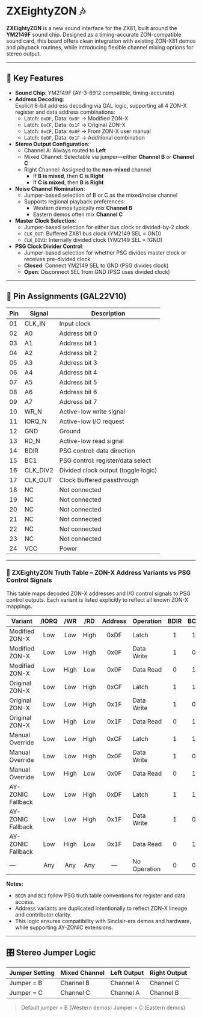 # ZXEightyZON 🎶

**ZXEightyZON** is a new sound interface for the ZX81, built around the **YM2149F** sound chip. Designed as a timing-accurate ZON-compatible sound card, this board offers clean integration with existing ZON-X81 demos and playback routines, while introducing flexible channel mixing options for stereo output.

---

## 🔧 Key Features

- **Sound Chip**: YM2149F (AY-3-8912 compatible, timing-accurate)
- **Address Decoding**:  
  Explicit 8-bit address decoding via GAL logic, supporting all 4 ZON-X register and data address combinations:
  - Latch: `0xDF`, Data: `0x0F` → Modified ZON-X  
  - Latch: `0xCF`, Data: `0x1F` → Original ZON-X  
  - Latch: `0xCF`, Data: `0x0F` → From ZON-X user manual  
  - Latch: `0xDF`, Data: `0x1F` → Additional combination
- **Stereo Output Configuration**:
  - Channel A: Always routed to **Left**
  - Mixed Channel: Selectable via jumper—either **Channel B** or **Channel C**
  - Right Channel: Assigned to the **non-mixed** channel  
    - If **B is mixed**, then **C is Right**  
    - If **C is mixed**, then **B is Right**
- **Noise Channel Nomination**:
  - Jumper-based selection of B or C as the mixed/noise channel
  - Supports regional playback preferences:
    - Western demos typically mix **Channel B**
    - Eastern demos often mix **Channel C**
- **Master Clock Selection**:
  - Jumper-based selection for either bus clock or divided-by-2 clock
  - `CLK_OUT`: Buffered ZX81 bus clock (YM2149 SEL = GND)
  - `CLK_DIV2`: Internally divided clock (YM2149 SEL = !GND)
- **PSG Clock Divider Control**:
  - Jumper-based selection for whether PSG divides master clock or receives pre-divided clock
  - **Closed**: Connect YM2149 SEL to GND (PSG divides clock)
  - **Open**: Disconnect SEL from GND (PSG uses divided clock)

---

## 📌 Pin Assignments (GAL22V10)

| Pin | Signal     | Description                          |
|-----|------------|--------------------------------------|
| 01  | CLK_IN     | Input clock                          |
| 02  | A0         | Address bit 0                        |
| 03  | A1         | Address bit 1                        |
| 04  | A2         | Address bit 2                        |
| 05  | A3         | Address bit 3                        |
| 06  | A4         | Address bit 4                        |
| 07  | A5         | Address bit 5                        |
| 08  | A6         | Address bit 6                        |
| 09  | A7         | Address bit 7                        |
| 10  | WR_N       | Active-low write signal              |
| 11  | IORQ_N     | Active-low I/O request               |
| 12  | GND        | Ground                               |
| 13  | RD_N       | Active-low read signal               |
| 14  | BDIR       | PSG control: data direction          |
| 15  | BC1        | PSG control: register/data select    |
| 16  | CLK_DIV2   | Divided clock output (toggle logic)  |
| 17  | CLK_OUT    | Clock Buffered passthrough           |
| 18  | NC         | Not connected                        |
| 19  | NC         | Not connected                        |
| 20  | NC         | Not connected                        |
| 21  | NC         | Not connected                        |
| 22  | NC         | Not connected                        |
| 23  | NC         | Not connected                        |
| 24  | VCC        | Power                                |

---

### 🧮 ZXEightyZON Truth Table – ZON-X Address Variants vs PSG Control Signals

This table maps decoded ZON-X addresses and I/O control signals to PSG control outputs. Each variant is listed explicitly to reflect all known ZON-X mappings.

| Variant             | /IORQ | /WR  | /RD  | Address | Operation     | BDIR | BC1 |
|---------------------|:-----:|:----:|:----:|:-------:|:--------------|:----:|:---:|
| Modified ZON-X      | Low   | Low  | High | 0xDF    | Latch         | 1    | 1   |
| Modified ZON-X      | Low   | Low  | High | 0x0F    | Data Write    | 1    | 0   |
| Modified ZON-X      | Low   | High | Low  | 0x0F    | Data Read     | 0    | 1   |
| Original ZON-X      | Low   | Low  | High | 0xCF    | Latch         | 1    | 1   |
| Original ZON-X      | Low   | Low  | High | 0x1F    | Data Write    | 1    | 0   |
| Original ZON-X      | Low   | High | Low  | 0x1F    | Data Read     | 0    | 1   |
| Manual Override      | Low   | Low  | High | 0xCF    | Latch         | 1    | 1   |
| Manual Override      | Low   | Low  | High | 0x0F    | Data Write    | 1    | 0   |
| Manual Override      | Low   | High | Low  | 0x0F    | Data Read     | 0    | 1   |
| AY-ZONIC Fallback   | Low   | Low  | High | 0xDF    | Latch         | 1    | 1   |
| AY-ZONIC Fallback   | Low   | Low  | High | 0x1F    | Data Write    | 1    | 0   |
| AY-ZONIC Fallback   | Low   | High | Low  | 0x1F    | Data Read     | 0    | 1   |
| —                   | Any   | Any  | Any  | —       | No Operation  | 0    | 0   |

**Notes:**
- `BDIR` and `BC1` follow PSG truth table conventions for register and data access.
- Address variants are duplicated intentionally to reflect ZON-X lineage and contributor clarity.
- This logic ensures compatibility with Sinclair-era demos and hardware, while supporting AY-ZONIC extensions.

---

## 🎛️ Stereo Jumper Logic

| Jumper Setting | Mixed Channel  | Left Output | Right Output |
|----------------|----------------|-------------|--------------|
| Jumper = B     | Channel B      | Channel A   | Channel C    |
| Jumper = C     | Channel C      | Channel A   | Channel B    |

> Default jumper = B (Western demos)
> Jumper = C (Eastern demos)

